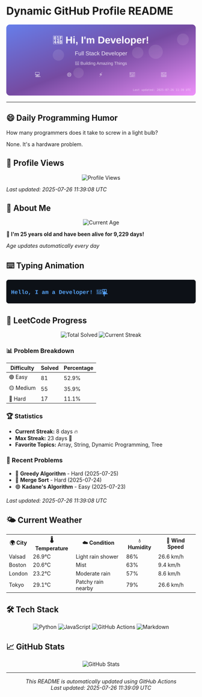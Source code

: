 # Dynamic GitHub Profile README

<!-- HEADER-START -->
<p align="center">
    <img src="./assets/header.svg" alt="Profile Header" />
</p>

---

<!-- HEADER-END -->

<!-- QUOTES-START -->
## 😄 Daily Programming Humor

How many programmers does it take to screw in a light bulb?

None. It's a hardware problem.

<!-- QUOTES-END -->

<!-- VISITOR-COUNTER-START -->
## 👀 Profile Views

<p align="center">
    <img src="https://img.shields.io/badge/Profile%20Views-204-blue?style=for-the-badge&logo=eye&logoColor=white" alt="Profile Views">
</p>

*Last updated: 2025-07-26 11:39:08 UTC*

<!-- VISITOR-COUNTER-END -->

<!-- AGE-START -->
## 🎂 About Me

<p align="center">
    <img src="https://img.shields.io/badge/Age-25%20years%203%20months%207%20days-brightgreen?style=for-the-badge&logo=calendar&logoColor=white" alt="Current Age">
</p>

**🌟 I'm 25 years old and have been alive for 9,229 days!**

*Age updates automatically every day*

<!-- AGE-END -->

<!-- TYPING-ANIMATION-START -->
## ⌨️ Typing Animation

<p align="center">
    <img src="./assets/typing_animation.svg" alt="Typing Animation" />
</p>

<!-- TYPING-ANIMATION-END -->

<!-- LEETCODE-START -->
## 🧩 LeetCode Progress

<p align="center">
    <img src="https://img.shields.io/badge/Total%20Solved-153-brightgreen?style=for-the-badge&logo=leetcode&logoColor=white" alt="Total Solved">
    <img src="https://img.shields.io/badge/Current%20Streak-8%20days-orange?style=for-the-badge&logo=fire&logoColor=white" alt="Current Streak">
</p>

### 📊 Problem Breakdown

| Difficulty | Solved | Percentage |
|------------|--------|------------|
| 🟢 Easy | 81 | 52.9% |
| 🟡 Medium | 55 | 35.9% |
| 🔴 Hard | 17 | 11.1% |

### 🏆 Statistics
- **Current Streak:** 8 days 🔥
- **Max Streak:** 23 days 🏅
- **Favorite Topics:** Array, String, Dynamic Programming, Tree

### 📝 Recent Problems
- 🔴 **Greedy Algorithm** - Hard (2025-07-25)
- 🔴 **Merge Sort** - Hard (2025-07-24)
- 🟢 **Kadane's Algorithm** - Easy (2025-07-23)

*Last updated: 2025-07-26 11:39:08 UTC*

<!-- LEETCODE-END -->

<!-- WEATHER-START -->
## 🌤️ Current Weather

<table>
<tr>
    <th>🌍 City</th>
    <th>🌡️ Temperature</th>
    <th>☁️ Condition</th>
    <th>💧 Humidity</th>
    <th>💨 Wind Speed</th>
</tr>
<tr>
    <td>Valsad</td>
    <td>26.9°C</td>
    <td>Light rain shower</td>
    <td>86%</td>
    <td>26.6 km/h</td>
</tr>
<tr>
    <td>Boston</td>
    <td>20.6°C</td>
    <td>Mist</td>
    <td>63%</td>
    <td>9.4 km/h</td>
</tr>
<tr>
    <td>London</td>
    <td>23.2°C</td>
    <td>Moderate rain</td>
    <td>57%</td>
    <td>8.6 km/h</td>
</tr>
<tr>
    <td>Tokyo</td>
    <td>29.1°C</td>
    <td>Patchy rain nearby</td>
    <td>79%</td>
    <td>26.6 km/h</td>
</tr>
</table>
<!-- WEATHER-END -->

## 🛠️ Tech Stack

<p align="center">
    <img src="https://img.shields.io/badge/Python-3776AB?style=for-the-badge&logo=python&logoColor=white" alt="Python">
    <img src="https://img.shields.io/badge/JavaScript-F7DF1E?style=for-the-badge&logo=javascript&logoColor=black" alt="JavaScript">
    <img src="https://img.shields.io/badge/GitHub%20Actions-2088FF?style=for-the-badge&logo=github-actions&logoColor=white" alt="GitHub Actions">
    <img src="https://img.shields.io/badge/Markdown-000000?style=for-the-badge&logo=markdown&logoColor=white" alt="Markdown">
</p>

## 📈 GitHub Stats

<p align="center">
    <img src="https://github-readme-stats.vercel.app/api?username=ambicuity&show_icons=true&theme=radical" alt="GitHub Stats">
</p>

---

<p align="center">
    <i>This README is automatically updated using GitHub Actions</i><br>
    <i>Last updated: 2025-07-26 11:39:09 UTC</i>
</p>
